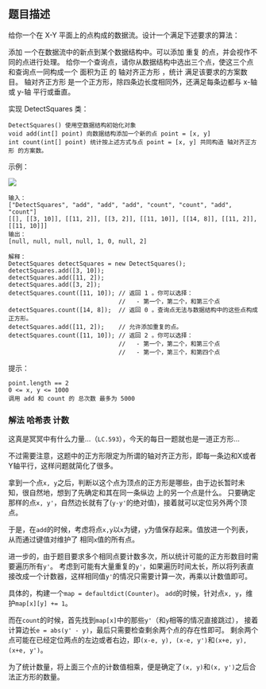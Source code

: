 ## 题目描述
给你一个在 X-Y 平面上的点构成的数据流。设计一个满足下述要求的算法：

添加 一个在数据流中的新点到某个数据结构中。可以添加 重复 的点，并会视作不同的点进行处理。
给你一个查询点，请你从数据结构中选出三个点，使这三个点和查询点一同构成一个 面积为正 的 轴对齐正方形 ，统计 满足该要求的方案数目。
轴对齐正方形 是一个正方形，除四条边长度相同外，还满足每条边都与 x-轴 或 y-轴 平行或垂直。

实现 DetectSquares 类：
```
DetectSquares() 使用空数据结构初始化对象
void add(int[] point) 向数据结构添加一个新的点 point = [x, y]
int count(int[] point) 统计按上述方式与点 point = [x, y] 共同构造 轴对齐正方形 的方案数。
```

示例：

![](https://assets.leetcode.com/uploads/2021/09/01/image.png)
```
输入：
["DetectSquares", "add", "add", "add", "count", "count", "add", "count"]
[[], [[3, 10]], [[11, 2]], [[3, 2]], [[11, 10]], [[14, 8]], [[11, 2]], [[11, 10]]]
输出：
[null, null, null, null, 1, 0, null, 2]

解释：
DetectSquares detectSquares = new DetectSquares();
detectSquares.add([3, 10]);
detectSquares.add([11, 2]);
detectSquares.add([3, 2]);
detectSquares.count([11, 10]); // 返回 1 。你可以选择：
                               //   - 第一个，第二个，和第三个点
detectSquares.count([14, 8]);  // 返回 0 。查询点无法与数据结构中的这些点构成正方形。
detectSquares.add([11, 2]);    // 允许添加重复的点。
detectSquares.count([11, 10]); // 返回 2 。你可以选择：
                               //   - 第一个，第二个，和第三个点
                               //   - 第一个，第三个，和第四个点
```

提示：
```
point.length == 2
0 <= x, y <= 1000
调用 add 和 count 的 总次数 最多为 5000
```

### 解法 哈希表 计数
这真是冥冥中有什么力量…（`LC.593`），今天的每日一题就也是一道正方形…

不过需要注意，这题中的正方形限定为所谓的轴对齐正方形，即每一条边和X或者Y轴平行，这样问题就简化了很多。

拿到一个点`x, y`之后，判断以这个点为顶点的正方形是哪些，由于边长暂时未知，很自然地，想到了先确定和其在同一条纵边
上的另一个点是什么。
只要确定那样的点`x, y'`，自然边长就有了(`y-y'`的绝对值)，接着就可以定位另外两个顶点。

于是，在`add`的时候，考虑将点`x,y`以`x`为键，`y`为值保存起来。值放进一个列表，从而通过键值对维护了
相同`x`值的所有点。

进一步的，由于题目要求多个相同点要计数多次，所以统计可能的正方形数目时需要遍历所有`y'`。
考虑到可能有大量重复的`y'`，如果遍历时间太长，所以将列表直接改成一个计数器，这样相同值`y'`的情况只需要计算一次，再乘以计数值即可。

具体的，构建一个`map = defaultdict(Counter)`。
`add`的时候，针对点`x, y`，维护`map[x][y] += 1`。

而在`count`的时候，首先找到`map[x]`中的那些`y'`（和`y`相等的情况直接跳过），
接着计算边长`e = abs(y' - y)`，最后只需要检查剩余两个点的存在性即可。
剩余两个点可能在已经定位两点的左边或者右边，即`(x-e, y), (x-e, y')`和`(x+e, y), (x+e, y')`。

为了统计数量，将上面三个点的计数值相乘，便是确定了`(x, y)`和`(x, y')`之后合法正方形的数量。